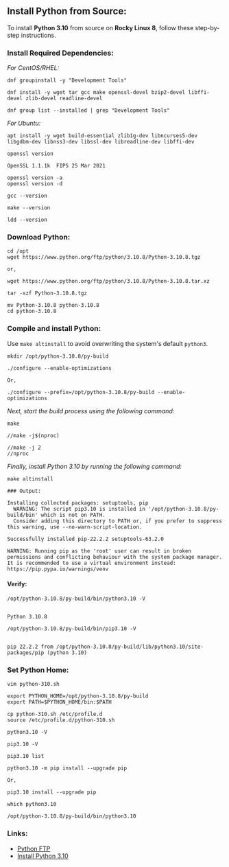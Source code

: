 
## Install Python from Source:

To install **Python 3.10** from source on **Rocky Linux 8**, follow these step-by-step instructions.


### Install Required Dependencies:


_For CentOS/RHEL:_

```
dnf groupinstall -y "Development Tools"

dnf install -y wget tar gcc make openssl-devel bzip2-devel libffi-devel zlib-devel readline-devel
```


```
dnf group list --installed | grep "Development Tools"
```


_For Ubuntu:_

```
apt install -y wget build-essential zlib1g-dev libncurses5-dev libgdbm-dev libnss3-dev libssl-dev libreadline-dev libffi-dev 
```



```
openssl version

OpenSSL 1.1.1k  FIPS 25 Mar 2021
```



```
openssl version -a
openssl version -d
```




```
gcc --version
```


```
make --version
```


```
ldd --version
```



### Download Python:

```
cd /opt
wget https://www.python.org/ftp/python/3.10.8/Python-3.10.8.tgz

or,

wget https://www.python.org/ftp/python/3.10.8/Python-3.10.8.tar.xz
```


```
tar -xzf Python-3.10.8.tgz

mv Python-3.10.8 python-3.10.8
cd python-3.10.8
```


### Compile and install Python: 

Use `make altinstall` to avoid overwriting the system's default `python3`.


```
mkdir /opt/python-3.10.8/py-build
```


```
./configure --enable-optimizations

Or,

./configure --prefix=/opt/python-3.10.8/py-build --enable-optimizations
```


_Next, start the build process using the following command:_

```
make 

//make -j$(nproc)

//make -j 2
//nproc
```


_Finally, install Python 3.10 by running the following command:_

```
make altinstall
```


```
### Output:

Installing collected packages: setuptools, pip
  WARNING: The script pip3.10 is installed in '/opt/python-3.10.8/py-build/bin' which is not on PATH.
  Consider adding this directory to PATH or, if you prefer to suppress this warning, use --no-warn-script-location.

Successfully installed pip-22.2.2 setuptools-63.2.0

WARNING: Running pip as the 'root' user can result in broken permissions and conflicting behaviour with the system package manager. It is recommended to use a virtual environment instead: https://pip.pypa.io/warnings/venv
```


#### Verify: 


```
/opt/python-3.10.8/py-build/bin/python3.10 -V


Python 3.10.8
```


```
/opt/python-3.10.8/py-build/bin/pip3.10 -V


pip 22.2.2 from /opt/python-3.10.8/py-build/lib/python3.10/site-packages/pip (python 3.10)
```



### Set Python Home:

```
vim python-310.sh

export PYTHON_HOME=/opt/python-3.10.8/py-build
export PATH=$PYTHON_HOME/bin:$PATH
```

```
cp python-310.sh /etc/profile.d
source /etc/profile.d/python-310.sh
```


```
python3.10 -V

pip3.10 -V
```


```
pip3.10 list
```



```
python3.10 -m pip install --upgrade pip

Or,

pip3.10 install --upgrade pip
```



```
which python3.10

/opt/python-3.10.8/py-build/bin/python3.10
```



### Links: 
- [Python FTP](https://www.python.org/ftp/python/3.10.8/)
- [Install Python 3.10](https://www.atlantic.net/vps-hosting/how-to-install-python-3-10-on-rocky-linux/)


